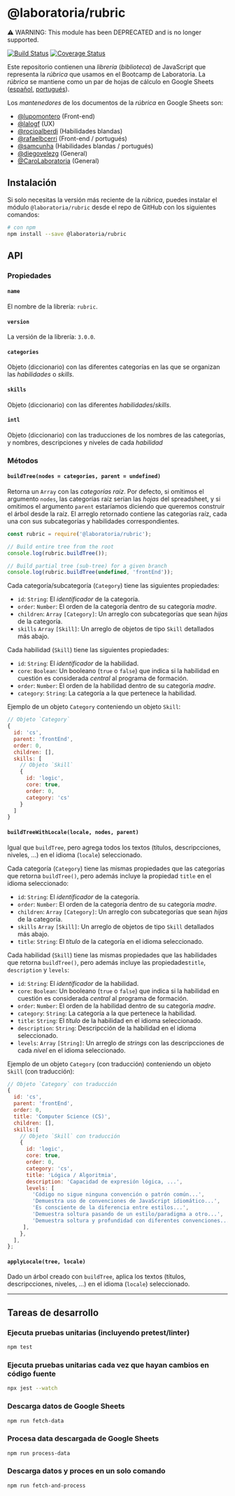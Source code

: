 # @laboratoria/rubric

:warning: WARNING: This module has been DEPRECATED and is no longer supported.

[![Build Status](https://travis-ci.com/Laboratoria/rubric.svg?token=4uyuoxi9qhvAfjzUTB6y&branch=master)](https://travis-ci.com/Laboratoria/rubric)
[![Coverage Status](https://coveralls.io/repos/github/Laboratoria/rubric/badge.svg?branch=master)](https://coveralls.io/github/Laboratoria/rubric?branch=master)

Este repositorio contienen una _librería_ (_biblioteca_) de JavaScript que
representa la _rúbrica_ que usamos en el Bootcamp de Laboratoria. La _rúbrica_
se mantiene como un par de hojas de cálculo en Google Sheets
([español](https://docs.google.com/spreadsheets/d/e/2PACX-1vSu7rAHSsRGwzoIAswVmBv1UDdQlYhX3GBOsrjhV4MJWMUzfdjL2u-llcWq8jssDIZxrWQq-eCgBeUL/pubhtml),
[portugués](https://docs.google.com/spreadsheets/d/e/2PACX-1vSVyvMZlxMhExcFXhfzX6lD922hFFs0bPFgQhBTFEIPiqRqwNXNsLSqtd4uf0rd-4R6UYklMMMFPx5M/pubhtml)).

Los _mantenedores_ de los documentos de la _rúbrica_ en Google Sheets son:

* [@lupomontero](https://github.com/lupomontero/) (Front-end)
* [@lalogf](https://github.com/lalogf/) (UX)
* [@rocioalberdi](https://github.com/rocioalberdi/) (Habilidades blandas)
* [@rafaelbcerri](https://github.com/rafaelbcerri/) (Front-end / portugués)
* [@samcunha](https://github.com/samcunha/) (Habilidades blandas / portugués)
* [@diegovelezg](https://github.com/diegovelezg/) (General)
* [@CaroLaboratoria](https://github.com/CaroLaboratoria/) (General)

## Instalación

Si solo necesitas la versión más reciente de la _rúbrica_, puedes instalar el
módulo `@laboratoria/rubric` desde el repo de GitHub con los siguientes comandos:

```sh
# con npm
npm install --save @laboratoria/rubric
```

<!--
### Instalación de varias versiones en paralelo

Por otro lado, en muchos casos necesitarás poder usar varias versiones de la
_rúbrica_ en la misma aplicación. Si este es el caso, puedes especificar
diferentes versiones como dependencias separadas cada una apuntando a una _rama_
o _tag_ del repo de `Laboratoria/rubric` en GitHub.

Por ejemplo, en tu `package.json`:

```json
{
  "name": "my-app",
  "version": "1.0.0",
  "dependencies": {
    "rubric-v1": "@laboratoria/rubric#v1.0.0",
    "rubric-v2": "@laboratoria/rubric#v2.3.1"
  }
}
```

Y después en tu código:

```js
const rubric = {
  v1: require('rubric-v1'),
  v2: require('rubric-v2'),
};


console.log(rubric.v1.buildTreeWithLocale('es'));
```
-->

## API

### Propiedades

#### `name`

El nombre de la librería: `rubric`.

#### `version`

La versión de la librería: `3.0.0`.

#### `categories`

Objeto (diccionario) con las diferentes categorías en las que se organizan las
_habilidades_ o _skills_.

#### `skills`

Objeto (diccionario) con las diferentes _habilidades_/_skills_.

#### `intl`

Objeto (diccionario) con las traducciones de los nombres de las categorías,
y nombres, descripciones y niveles de cada _habilidad_

### Métodos

#### `buildTree(nodes = categories, parent = undefined)`

Retorna un `Array` con las _categorías raíz_. Por defecto, si omitimos el
argumento `nodes`, las categorías raíz serían las _hojas_ del spreadsheet, y si
omitimos el argumento `parent` estaríamos diciendo que queremos construir el
árbol desde la raíz. El arreglo retornado contiene las categorías raíz, cada una
con sus subcategorías y habilidades correspondientes.

```js
const rubric = require('@laboratoria/rubric');

// Build entire tree from the root
console.log(rubric.buildTree());

// Build partial tree (sub-tree) for a given branch
console.log(rubric.buildTree(undefined, 'frontEnd'));
```

Cada categoría/subcategoría (`Category`) tiene las siguientes propiedades:

* `id`: `String`: El _identificador_ de la categoría.
* `order`: `Number`: El orden de la categoría dentro de su categoría _madre_.
* `children`: `Array` `[Category]`: Un arreglo con subcategorías que sean
  _hijas_ de la categoría.
* `skills` `Array` `[Skill]`: Un arreglo de objetos de tipo `Skill` detallados
  más abajo.

Cada habilidad (`Skill`) tiene las siguientes propiedades:

* `id`: `String`: El _identificador_ de la habilidad.
* `core`: `Boolean`: Un booleano (`true` o `false`) que indica si la habilidad
  en cuestión es considerada _central_ al programa de formación.
* `order`: `Number`: El orden de la habilidad dentro de su categoría _madre_.
* `category`: `String`: La categoría a la que pertenece la habilidad.

Ejemplo de un objeto `Category` conteniendo un objeto `Skill`:

```js
// Objeto `Category`
{
  id: 'cs',
  parent: 'frontEnd',
  order: 0,
  children: [],
  skills: [
    // Objeto `Skill`
    {
      id: 'logic',
      core: true,
      order: 0,
      category: 'cs'
    }
  ]
}
```

#### `buildTreeWithLocale(locale, nodes, parent)`

Igual que `buildTree`, pero agrega todos los textos (títulos, descripcciones,
niveles, ...) en el idioma (`locale`) seleccionado.

Cada categoría (`Category`) tiene las mismas propiedades que las categorías que
retorna `buildTree()`, pero además incluye la propiedad `title` en el idioma
seleccionado:

* `id`: `String`: El _identificador_ de la categoría.
* `order`: `Number`: El orden de la categoría dentro de su categoría _madre_.
* `children`: `Array` `[Category]`: Un arreglo con subcategorías que sean
  _hijas_ de la categoría.
* `skills` `Array` `[Skill]`: Un arreglo de objetos de tipo `Skill` detallados
  más abajo.
* `title`: `String`: El _título_ de la categoría en el idioma seleccionado.

Cada habilidad (`Skill`) tiene las mismas propiedades que las habilidades que
retorna `buildTree()`, pero además incluye las propiedades`title`,
`description` y `levels`:

* `id`: `String`: El _identificador_ de la habilidad.
* `core`: `Boolean`: Un booleano (`true` o `false`) que indica si la habilidad
  en cuestión es considerada _central_ al programa de formación.
* `order`: `Number`: El orden de la habilidad dentro de su categoría _madre_.
* `category`: `String`: La categoría a la que pertenece la habilidad.
* `title`: `String`: El _título_ de la habilidad en el idioma seleccionado.
* `description`: `String`: Descripcción de la habilidad en el idioma
  seleccionado.
* `levels`: `Array` `[String]`: Un arreglo de _strings_ con las descripcciones
  de cada _nivel_ en el idioma seleccionado.

Ejemplo de un objeto `Category` (con traducción) conteniendo un objeto `Skill`
(con traducción):

```js
// Objeto `Category` con traducción
{
  id: 'cs',
  parent: 'frontEnd',
  order: 0,
  title: 'Computer Science (CS)',
  children: [],
  skills:[
    // Objeto `Skill` con traducción
    {
      id: 'logic',
      core: true,
      order: 0,
      category: 'cs',
      title: 'Lógica / Algoritmia',
      description: 'Capacidad de expresión lógica, ...',
      levels: [
        'Código no sigue ninguna convención o patrón común...',
        'Demuestra uso de convenciones de JavaScript idiomático...',
        'Es consciente de la diferencia entre estilos...',
        'Demuestra soltura pasando de un estilo/paradigma a otro...',
        'Demuestra soltura y profundidad con diferentes convenciones...',
     ],
    },
  ],
};
```

#### `applyLocale(tree, locale)`

Dado un árbol creado con `buildTree`, aplica los textos (títulos,
descripcciones, niveles, ...) en el idioma (`locale`) seleccionado.

***

## Tareas de desarrollo

### Ejecuta pruebas unitarias (incluyendo pretest/linter)

```sh
npm test
```

### Ejecuta pruebas unitarias cada vez que hayan cambios en código fuente

```sh
npx jest --watch
```

### Descarga datos de Google Sheets

```sh
npm run fetch-data
```

### Procesa data descargada de Google Sheets

```sh
npm run process-data
```

### Descarga datos y proces en un solo comando

```sh
npm run fetch-and-process
```
